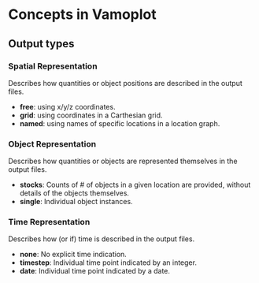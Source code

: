 # Concepts in Vamoplot

## Output types

### Spatial Representation
Describes how quantities or object positions are described in the output files.

* **free**: using x/y/z coordinates.
* **grid**: using coordinates in a Carthesian grid.
* **named**: using names of specific locations in a location graph.

### Object Representation
Describes how quantities or objects are represented themselves in the output files.

* **stocks**: Counts of \# of objects in a given location are provided, without details of the objects themselves.
* **single**: Individual object instances.

### Time Representation
Describes how (or if) time is described in the output files.

* **none**: No explicit time indication.
* **timestep**: Individual time point indicated by an integer.
* **date**: Individual time point indicated by a date.
